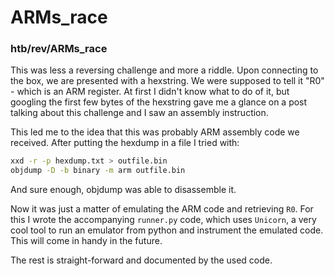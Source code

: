 # ARMs_race
### htb/rev/ARMs_race

This was less a reversing challenge and more a riddle.
Upon connecting to the box, we are presented with a hexstring. We were supposed to tell it "R0" - which is an ARM register.
At first I didn't know what to do of it, but googling the first few bytes of the hexstring gave me a glance on a post talking about this challenge and I saw an assembly instruction.

This led me to the idea that this was probably ARM assembly code we received. After putting the hexdump in a file I tried with:

```bash
xxd -r -p hexdump.txt > outfile.bin
objdump -D -b binary -m arm outfile.bin
```

And sure enough, objdump was able to disassemble it.

Now it was just a matter of emulating the ARM code and retrieving `R0`. For this I wrote the accompanying `runner.py` code, which uses `Unicorn`, a very cool tool to run an emulator
from python and instrument the emulated code. This will come in handy in the future.

The rest is straight-forward and documented by the used code.

